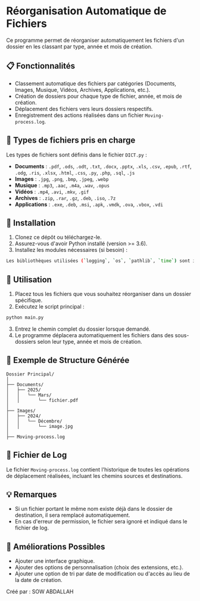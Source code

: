 # Réorganisation Automatique de Fichiers

Ce programme permet de réorganiser automatiquement les fichiers d'un dossier en les classant par type, année et mois de création.

## 📋 Fonctionnalités
- Classement automatique des fichiers par catégories (Documents, Images, Musique, Vidéos, Archives, Applications, etc.).
- Création de dossiers pour chaque type de fichier, année, et mois de création.
- Déplacement des fichiers vers leurs dossiers respectifs.
- Enregistrement des actions réalisées dans un fichier `Moving-process.log`.

## 📂 Types de fichiers pris en charge
Les types de fichiers sont définis dans le fichier `DICT.py` :
- **Documents** : `.pdf`, `.ods`, `.odt`, `.txt`, `.docx`, `.pptx`, `.xls`, `.csv`, `.epub`, `.rtf`, `.odg`, `.ris`, `.xlsx`, `.html`, `.css`, `.py`, `.php`, `.sql`, `.js`
- **Images** : `.jpg`, `.png`, `.bmp`, `.jpeg`, `.webp`
- **Musique** : `.mp3`, `.aac`, `.m4a`, `.wav`, `.opus`
- **Vidéos** : `.mp4`, `.avi`, `.mkv`, `.gif`
- **Archives** : `.zip`, `.rar`, `.gz`, `.deb`, `.iso`, `.7z`
- **Applications** : `.exe`, `.deb`, `.msi`, `.apk`, `.vmdk`, `.ova`, `.vbox`, `.vdi`

## 📌 Installation
1. Clonez ce dépôt ou téléchargez-le.
2. Assurez-vous d'avoir Python installé (version >= 3.6).
3. Installez les modules nécessaires (si besoin) :
```bash
Les bibliothèques utilisées (`logging`, `os`, `pathlib`, `time`) sont intégrées par défaut avec Python. Vous n'avez donc pas besoin d'installer de dépendances supplémentaires.
```

## 🚀 Utilisation
1. Placez tous les fichiers que vous souhaitez réorganiser dans un dossier spécifique.
2. Exécutez le script principal :
```bash
python main.py
```
3. Entrez le chemin complet du dossier lorsque demandé.
4. Le programme déplacera automatiquement les fichiers dans des sous-dossiers selon leur type, année et mois de création.

## 📖 Exemple de Structure Générée
```
Dossier Principal/
│
├── Documents/
│   ├── 2025/
│   │   └── Mars/
│   │       └── fichier.pdf
│
├── Images/
│   ├── 2024/
│   │   └── Décembre/
│   │       └── image.jpg
│
├── Moving-process.log
```

## 📄 Fichier de Log
Le fichier `Moving-process.log` contient l'historique de toutes les opérations de déplacement réalisées, incluant les chemins sources et destinations.

## 💡 Remarques
- Si un fichier portant le même nom existe déjà dans le dossier de destination, il sera remplacé automatiquement.
- En cas d'erreur de permission, le fichier sera ignoré et indiqué dans le fichier de log.

## 🔧 Améliorations Possibles
- Ajouter une interface graphique.
- Ajouter des options de personnalisation (choix des extensions, etc.).
- Ajouter une option de tri par date de modification ou d'accès au lieu de la date de création.


Créé par : SOW ABDALLAH

